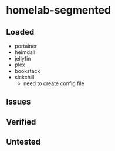 # homelab-segmented

## Loaded
- portainer
- heimdall
- jellyfin
- plex
- bookstack
- sickchill
    - need to create config file


## Issues

## Verified

## Untested

